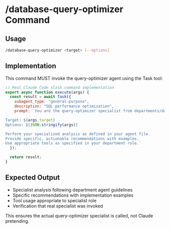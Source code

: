 # /database-query-optimizer Command

## Usage
```bash
/database-query-optimizer <target> [--options]
```

## Implementation
This command MUST invoke the query-optimizer agent using the Task tool:

```javascript
// Real Claude Code slash command implementation
export async function execute(args) {
  const result = await Task({
    subagent_type: "general-purpose",
    description: "SQL performance optimization",
    prompt: `You are the query-optimizer specialist from departments/database/agents/query-optimizer.md.

Target: ${args.target}
Options: ${JSON.stringify(args)}

Perform your specialized analysis as defined in your agent file.
Provide specific, actionable recommendations with examples.
Use appropriate tools as specified in your department role.`
  });

  return result;
}
```

## Expected Output
- Specialist analysis following department agent guidelines
- Specific recommendations with implementation examples
- Tool usage appropriate to specialist role
- Verification that real specialist was invoked

This ensures the actual query-optimizer specialist is called, not Claude pretending.